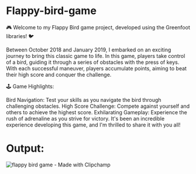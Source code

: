 # Flappy-bird-game

🎮 Welcome to my Flappy Bird game project, developed using the Greenfoot libraries! 🐦

Between October 2018 and January 2019, I embarked on an exciting journey to bring this classic game to life. In this game, players take control of a bird, guiding it through a series of obstacles with the press of keys. With each successful maneuver, players accumulate points, aiming to beat their high score and conquer the challenge.

🕹️ Game Highlights:

Bird Navigation: Test your skills as you navigate the bird through challenging obstacles.
High Score Challenge: Compete against yourself and others to achieve the highest score.
Exhilarating Gameplay: Experience the rush of adrenaline as you strive for victory.
It's been an incredible experience developing this game, and I'm thrilled to share it with you all!

# Output:
![flappy bird game - Made with Clipchamp](https://github.com/thippeswammy/Flappy-bird-game/assets/73697198/66d3f4aa-b978-42de-9098-f8d16850bac9)
